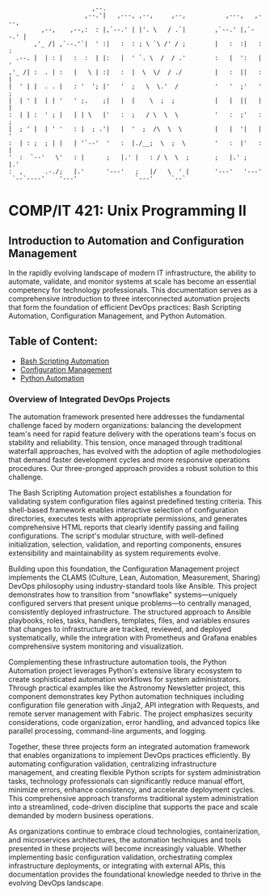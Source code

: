 ```
                       ,--.                                              
                     ,--.'|   ,---, ,--,     ,--,           ,---,   ,---,
         ,--,    ,--,:  : |,`--.' | |'. \   / .`|        ,`--.' |,`--.' |
       ,'_ /| ,`--.'`|  ' :|   :  : ; \ `\ /' / ;        |   :  :|   :  :
  .--. |  | : |   :  :  | |:   |  ' `. \  /  / .'        :   |  ':   |  '
,'_ /| :  . | :   |   \ | :|   :  |  \  \/  / ./         |   :  ||   :  |
|  ' | |  . . |   : '  '; |'   '  ;   \  \.'  /          '   '  ;'   '  ;
|  | ' |  | | '   ' ;.    ;|   |  |    \  ;  ;           |   |  ||   |  |
:  | | :  ' ; |   | | \   |'   :  ;   / \  \  \          '   :  ;'   :  ;
|  ; ' |  | ' '   : |  ; .'|   |  '  ;  /\  \  \         |   |  '|   |  '
:  | : ;  ; | |   | '`--'  '   :  |./__;  \  ;  \        '   :  |'   :  |
'  :  `--'   \'   : |      ;   |.' |   : / \  \  ;       ;   |.' ;   |.' 
:  ,      .-./;   |.'      '---'   ;   |/   \  ' |       '---'   '---' 	
 `--`----'    '---'                `---'     `--`  			
```
# COMP/IT 421: Unix Programming II
## Introduction to Automation and Configuration Management
In the rapidly evolving landscape of modern IT infrastructure, the ability to automate, validate, and monitor systems at scale has become an essential competency for technology professionals. This documentation serves as a comprehensive introduction to three interconnected automation projects that form the foundation of efficient DevOps practices: Bash Scripting Automation, Configuration Management, and Python Automation.

## Table of Content:
- [Bash Scripting Automation](./bash-config/bash-guideline.md)
- [Configuration Management](./config-manage/config-guideline.md)
- [Python Automation](./python-config/python-guideline.md)

### Overview of Integrated DevOps Projects
The automation framework presented here addresses the fundamental challenge faced by modern organizations: balancing the development team's need for rapid feature delivery with the operations team's focus on stability and reliability. This tension, once managed through traditional waterfall approaches, has evolved with the adoption of agile methodologies that demand faster development cycles and more responsive operations procedures. Our three-pronged approach provides a robust solution to this challenge.

The Bash Scripting Automation project establishes a foundation for validating system configuration files against predefined testing criteria. This shell-based framework enables interactive selection of configuration directories, executes tests with appropriate permissions, and generates comprehensive HTML reports that clearly identify passing and failing configurations. The script's modular structure, with well-defined initialization, selection, validation, and reporting components, ensures extensibility and maintainability as system requirements evolve.

Building upon this foundation, the Configuration Management project implements the CLAMS (Culture, Lean, Automation, Measurement, Sharing) DevOps philosophy using industry-standard tools like Ansible. This project demonstrates how to transition from "snowflake" systems—uniquely configured servers that present unique problems—to centrally managed, consistently deployed infrastructure. The structured approach to Ansible playbooks, roles, tasks, handlers, templates, files, and variables ensures that changes to infrastructure are tracked, reviewed, and deployed systematically, while the integration with Prometheus and Grafana enables comprehensive system monitoring and visualization.

Complementing these infrastructure automation tools, the Python Automation project leverages Python's extensive library ecosystem to create sophisticated automation workflows for system administrators. Through practical examples like the Astronomy Newsletter project, this component demonstrates key Python automation techniques including configuration file generation with Jinja2, API integration with Requests, and remote server management with Fabric. The project emphasizes security considerations, code organization, error handling, and advanced topics like parallel processing, command-line arguments, and logging.

Together, these three projects form an integrated automation framework that enables organizations to implement DevOps practices efficiently. By automating configuration validation, centralizing infrastructure management, and creating flexible Python scripts for system administration tasks, technology professionals can significantly reduce manual effort, minimize errors, enhance consistency, and accelerate deployment cycles. This comprehensive approach transforms traditional system administration into a streamlined, code-driven discipline that supports the pace and scale demanded by modern business operations.

As organizations continue to embrace cloud technologies, containerization, and microservices architectures, the automation techniques and tools presented in these projects will become increasingly valuable. Whether implementing basic configuration validation, orchestrating complex infrastructure deployments, or integrating with external APIs, this documentation provides the foundational knowledge needed to thrive in the evolving DevOps landscape.
